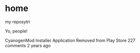 # home
my reposytri

Yo, people!



CyanogenMod Installer Application Removed from Play Store
227 comments  2 years ago
